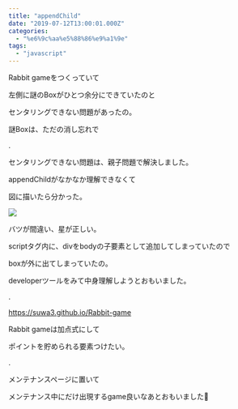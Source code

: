 ```yaml
---
title: "appendChild"
date: "2019-07-12T13:00:01.000Z"
categories: 
  - "%e6%9c%aa%e5%88%86%e9%a1%9e"
tags: 
  - "javascript"
---
```


Rabbit gameをつくっていて

左側に謎のBoxがひとつ余分にできていたのと

センタリングできない問題があったの。

謎Boxは、ただの消し忘れで

.

センタリングできない問題は、親子問題で解決しました。

appendChildがなかなか理解できなくて

図に描いたら分かった。

![](images/19-07-13-19-57-31-847_deco3406595342467071591.jpg)

バツが間違い、星が正しい。

scriptタグ内に、divをbodyの子要素として追加してしまっていたので

boxが外に出てしまっていたの。

developerツールをみて中身理解しようとおもいました。

.

https://suwa3.github.io/Rabbit-game

Rabbit gameは加点式にして

ポイントを貯められる要素つけたい。

.

メンテナンスページに置いて

メンテナンス中にだけ出現するgame良いなあとおもいました🐰
